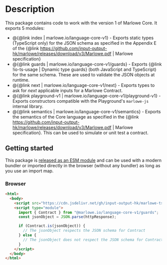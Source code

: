# Description

This package contains code to work with the version 1 of Marlowe Core. It exports 5 modules:

- @{@link index | marlowe.io/language-core-v1} - Exports static types (TypeScript only) for the JSON schema as specified in the Appendix E of the {@link https://github.com/input-output-hk/marlowe/releases/download/v3/Marlowe.pdf | Marlowe specification}
- @{@link guards | marlowe.io/language-core-v1/guards} - Exports {@link !io-ts-usage | Dynamic type guards} (both JavaScript and TypeScript) for the same schema. These are used to validate the JSON objects at runtime.
- @{@link next | marlowe.io/language-core-v1/next} - Exports types to ask for _next_ applicable inputs for a Marlowe Contract.
- @{@link playground-v1 | marlowe.io/language-core-v1/playground-v1} - Exports constructors compatible with the Playground's `marlowe-js` internal library.
- @{@link semantics | marlowe.io/language-core-v1/semantics} - Exports the semantics of the Core language as specified in the {@link https://github.com/input-output-hk/marlowe/releases/download/v3/Marlowe.pdf | Marlowe specification}. This can be used to simulate or unit test a contract.

## Getting started

This package is [released as an ESM module](https://github.com/input-output-hk/marlowe-ts-sdk/blob/main/doc/modules-system.md) and can be used with a modern bundler or imported directly in the browser (without any bundler) as long as you use an import map.

### Browser

```html
<html>
  <body>
    <script src="https://cdn.jsdelivr.net/gh/input-output-hk/marlowe-ts-sdk@0.3.0-beta-rc2/jsdelivr-npm-importmap.js"></script>
    <script type="module">
      import { Contract } from "@marlowe.io/language-core-v1/guards";
      const jsonObject = JSON.parse(httpResponse);

      if (Contract.is(jsonObject)) {
        // The jsonObject respects the JSON schema for Contract
      } else {
        // The jsonObject does not respect the JSON schema for Contract
      }
    </script>
  </body>
</html>
```
